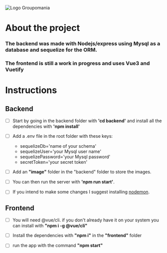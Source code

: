 ![Logo Groupomania](https://i.imgur.com/tfpHT0Z.png)

# About the project

### The backend was made with **Nodejs/express** using **Mysql** as a database and **sequelize** for the ORM.
### The frontend is still a work in progress and uses Vue3 and Vuetify

# Instructions

## Backend

- [ ] Start by going in the backend folder with **'cd backend'** and install all the dependencies with **'npm install'**

- [ ] Add a .env file in the root folder with these keys:
  - sequelizeDb='name of your schema'
  - sequelizeUser='your Mysql user name'
  - sequelizePassword='your Mysql password'
  - secretToken='your secret token'
 
- [ ] Add an **"image"** folder in the "backend" folder to store the images.

- [ ] You can then run the server with **'npm run start'**. 

- [ ] If you intend to make some changes I suggest installing [nodemon](https://www.npmjs.com/package/nodemon).

## Frontend

- [ ] You will need @vue/cli. if you don't already have it on your system you can install with **"npm i -g @vue/cli"**

- [ ] Install the dependencies with **"npm i"** in the **"frontend"** folder

- [ ] run the app with the command **"npm start"**
